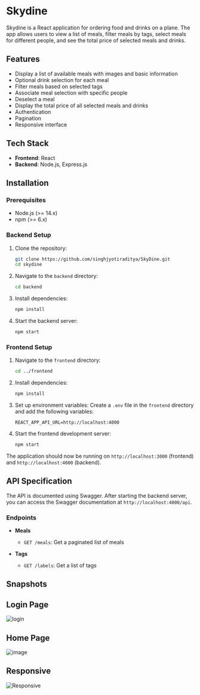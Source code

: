 # Skydine

Skydine is a React application for ordering food and drinks on a plane. The app allows users to view a list of meals, filter meals by tags, select meals for different people, and see the total price of selected meals and drinks.

## Features

- Display a list of available meals with images and basic information
- Optional drink selection for each meal
- Filter meals based on selected tags
- Associate meal selection with specific people
- Deselect a meal
- Display the total price of all selected meals and drinks
- Authentication
- Pagination
- Responsive interface

## Tech Stack

- **Frontend**: React
- **Backend**: Node.js, Express.js

## Installation

### Prerequisites

- Node.js (>= 14.x)
- npm (>= 6.x) 

### Backend Setup

1. Clone the repository:
    ```sh
    git clone https://github.com/singhjyotiraditya/SkyDine.git
    cd skydine
    ```

2. Navigate to the `backend` directory:
    ```sh
    cd backend
    ```

3. Install dependencies:
    ```sh
    npm install
    ```

4. Start the backend server:
    ```sh
    npm start
    ```

### Frontend Setup

1. Navigate to the `frontend` directory:
    ```sh
    cd ../frontend
    ```

2. Install dependencies:
    ```sh
    npm install
    ```

4. Set up environment variables:
    Create a `.env` file in the `frontend` directory and add the following variables:
    ```env
    REACT_APP_API_URL=http://localhost:4000
    ```

3. Start the frontend development server:
    ```sh
    npm start
    ```

The application should now be running on `http://localhost:3000` (frontend) and `http://localhost:4000` (backend).

## API Specification

The API is documented using Swagger. After starting the backend server, you can access the Swagger documentation at `http://localhost:4000/api`.

### Endpoints

- **Meals**
  - `GET /meals`: Get a paginated list of meals

- **Tags**
  - `GET /labels`: Get a list of tags


## Snapshots

## Login Page
![login](https://github.com/singhjyotiraditya/Skydine/assets/96012244/7712ec77-239c-409f-9408-806f49370390)

## Home Page
![image](https://github.com/singhjyotiraditya/Skydine/assets/96012244/5ca9f9c5-2ebc-4f05-ba9b-4a0580925075)

## Responsive
![Responsive](https://github.com/singhjyotiraditya/Skydine/assets/96012244/06798693-a1c8-49fd-b55a-8a5c7eb3bb9b)


